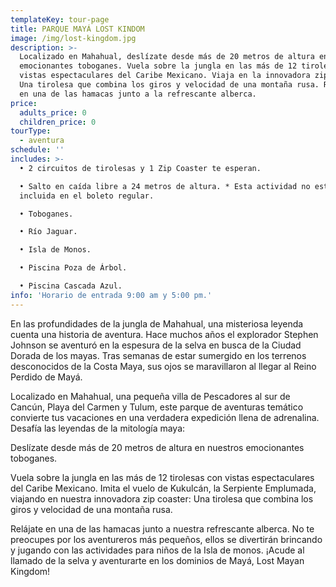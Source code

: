 ```yaml
---
templateKey: tour-page
title: PARQUE MAYÁ LOST KINDOM
image: /img/lost-kingdom.jpg
description: >-
  Localizado en Mahahual, deslízate desde más de 20 metros de altura en los
  emocionantes toboganes. Vuela sobre la jungla en las más de 12 tirolesas con
  vistas espectaculares del Caribe Mexicano. Viaja en la innovadora zip coaster:
  Una tirolesa que combina los giros y velocidad de una montaña rusa. Relájate
  en una de las hamacas junto a la refrescante alberca.
price:
  adults_price: 0
  children_price: 0
tourType:
  - aventura
schedule: ''
includes: >-
  • 2 circuitos de tirolesas y 1 Zip Coaster te esperan.

  • Salto en caída libre a 24 metros de altura. * Esta actividad no está
  incluida en el boleto regular.

  • Toboganes.

  • Río Jaguar.

  • Isla de Monos.

  • Piscina Poza de Árbol.

  • Piscina Cascada Azul.
info: 'Horario de entrada 9:00 am y 5:00 pm.'
---
```

En las profundidades de la jungla de Mahahual, una misteriosa leyenda cuenta una historia de aventura. Hace muchos años el explorador Stephen Johnson se aventuró en la espesura de la selva en busca de la Ciudad Dorada de los mayas. Tras semanas de estar sumergido en los terrenos desconocidos de la Costa Maya, sus ojos se maravillaron al llegar al Reino Perdido de Mayá. 

Localizado en Mahahual, una pequeña villa de Pescadores al sur de Cancún, Playa del Carmen y Tulum, este parque de aventuras temático convierte tus vacaciones en una verdadera expedición llena de adrenalina. Desafía las leyendas de la mitología maya:

Deslízate desde más de 20 metros de altura en nuestros emocionantes toboganes.

Vuela sobre la jungla en las más de 12 tirolesas con vistas espectaculares del Caribe Mexicano. Imita el vuelo de Kukulcán, la Serpiente Emplumada, viajando en nuestra innovadora zip coaster: Una tirolesa que combina los giros y velocidad de una montaña rusa.

Relájate en una de las hamacas junto a nuestra refrescante alberca. No te preocupes por los aventureros más pequeños, ellos se divertirán brincando y jugando con las actividades para niños de la Isla de monos. ¡Acude al llamado de la selva y aventurarte en los dominios de Mayá, Lost Mayan Kingdom!